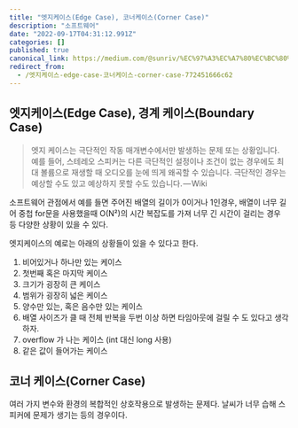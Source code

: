 ```yaml
---
title: "엣지케이스(Edge Case), 코너케이스(Corner Case)"
description: "소프트웨어"
date: "2022-09-17T04:31:12.991Z"
categories: []
published: true
canonical_link: https://medium.com/@sunriv/%EC%97%A3%EC%A7%80%EC%BC%80%EC%9D%B4%EC%8A%A4-edge-case-%EC%BD%94%EB%84%88%EC%BC%80%EC%9D%B4%EC%8A%A4-corner-case-772451666c62
redirect_from:
  - /엣지케이스-edge-case-코너케이스-corner-case-772451666c62
---
```


## 엣지케이스(Edge Case), 경계 케이스(Boundary Case)

> 엣지 케이스는 극단적인 작동 매개변수에서만 발생하는 문제 또는 상황입니다. 예를 들어, 스테레오 스피커는 다른 극단적인 설정이나 조건이 없는 경우에도 최대 볼륨으로 재생할 때 오디오를 눈에 띄게 왜곡할 수 있습니다. 극단적인 경우는 예상할 수도 있고 예상하지 못할 수도 있습니다. — Wiki

소프트웨어 관점에서 예를 들면 주어진 배열의 길이가 0이거나 1인경우, 배열이 너무 길어 중첩 for문을 사용했을때 O(N²)의 시간 복잡도를 가져 너무 긴 시간이 걸리는 경우 등 다양한 상황이 있을 수 있다.

엣지케이스의 예로는 아래의 상황들이 있을 수 있다고 한다.

1. 비어있거나 하나만 있는 케이스  
2. 첫번째 혹은 마지막 케이스  
3. 크기가 굉장히 큰 케이스  
4. 범위가 굉장히 넓은 케이스  
5. 양수만 있는, 혹은 음수만 있는 케이스  
6. 배열 사이즈가 클 때 전체 반복을 두번 이상 하면 타임아웃에 걸릴 수 도 있다고 생각하자.  
7. overflow 가 나는 케이스 (int 대신 long 사용)  
8. 같은 값이 들어가는 케이스

## 코너 케이스(Corner Case)

여러 가지 변수와 환경의 복합적인 상호작용으로 발생하는 문제다. 날씨가 너무 습해 스피커에 문제가 생기는 등의 경우이다.
